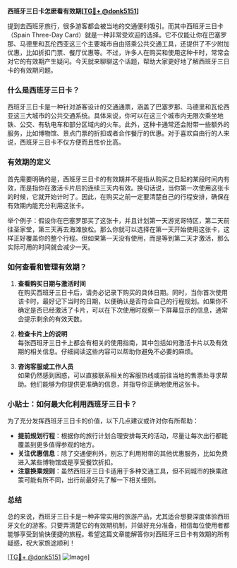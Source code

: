 **西班牙三日卡怎麽看有效期[[TG💪+ @donk5151](https://t.me/s/donk5151)]**

提到去西班牙旅行，很多游客都会被当地的交通便利吸引。而其中西班牙三日卡（Spain Three-Day Card）就是一种非常受欢迎的选择。它不仅能让你在巴塞罗那、马德里和瓦伦西亚这三个主要城市自由搭乘公共交通工具，还提供了不少附加优惠，比如折扣门票、餐厅优惠等。不过，许多人在购买和使用这种卡时，常常会对它的有效期产生疑问。今天就来聊聊这个话题，帮助大家更好地了解西班牙三日卡的有效期问题。

### 什么是西班牙三日卡？

西班牙三日卡是一种针对游客设计的交通通票，涵盖了巴塞罗那、马德里和瓦伦西亚这三大城市的公共交通系统。具体来说，你可以在这三个城市内无限次乘坐地铁、公交、有轨电车和部分区域内的火车。此外，这种卡通常还会附带一些额外的服务，比如博物馆、景点门票的折扣或者合作餐厅的优惠。对于喜欢自由行的人来说，西班牙三日卡不仅方便而且性价比高。

### 有效期的定义

首先需要明确的是，西班牙三日卡的有效期并不是指从购买之日起的某段时间内有效，而是指你在激活卡片后的连续三天内有效。换句话说，当你第一次使用这张卡的时候，它就开始计时了。因此，在购买之前一定要清楚自己的行程安排，确保在有效期内能充分利用这张卡。

举个例子：假设你在巴塞罗那买了这张卡，并且计划第一天游览哥特区，第二天前往圣家堂，第三天再去海滩放松。那么你就可以选择在第一天开始使用这张卡，这样正好覆盖你的整个行程。但如果第一天没有使用，而是等到第二天才激活，那么实际可用的时间就会减少一天。

### 如何查看和管理有效期？

1. **查看购买日期与激活时间**  
   在购买西班牙三日卡后，请务必记录下购买的具体日期。同时，当你首次使用该卡时，最好记下当时的日期，以便确认是否符合自己的行程规划。如果你不确定是否已经激活了卡片，可以在下次使用时观察一下屏幕显示的信息，通常会提示剩余的有效天数。

2. **检查卡片上的说明**  
   每张西班牙三日卡上都会有相关的使用指南，其中包括如何激活卡片以及有效期的相关信息。仔细阅读这些内容可以帮助你避免不必要的麻烦。

3. **咨询客服或工作人员**  
   如果仍然感到困惑，可以直接联系相关的客服热线或前往当地的售票处寻求帮助。他们能够为你提供更准确的信息，并指导你正确地使用这张卡。

### 小贴士：如何最大化利用西班牙三日卡？

为了充分发挥西班牙三日卡的价值，以下几点建议或许对你有所帮助：

- **提前规划行程**：根据你的旅行计划合理安排每天的活动，尽量让每次出行都能覆盖到更多值得参观的地方。
- **关注优惠信息**：除了交通便利外，别忘了利用附带的其他优惠服务，比如免费进入某些博物馆或是享受餐饮折扣。
- **注意换乘规则**：虽然西班牙三日卡适用于多种交通工具，但不同城市的换乘政策可能有所不同，出行前最好先了解一下相关细则。

### 总结

总的来说，西班牙三日卡是一种非常实用的旅游产品，尤其适合想要深度体验西班牙文化的游客。只要弄清楚它的有效期机制，并做好充分准备，相信每位使用者都能够享受到愉快便捷的旅程。希望这篇文章能解答你对西班牙三日卡有效期的所有疑惑，祝大家旅途顺利！

[[TG💪+ @donk5151](https://t.me/s/donk5151) ![Image](https://i.postimg.cc/rwNCRYN7/Snipaste-2025-04-30-17-27-05.png)]
